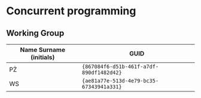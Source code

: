 # Concurrent programming

## Working Group

| Name Surname (initials) | GUID                                     |
| ----------------------- | ---------------------------------------- |
| PŻ                      | `{867084f6-d51b-461f-a7df-890df1482d42}` |
| WS                      | `{ae81a77e-513d-4e79-bc35-67343941a331}` |
